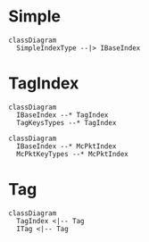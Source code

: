 
# Simple 

```mermaid
classDiagram 
  SimpleIndexType --|> IBaseIndex
```

# TagIndex

```mermaid
classDiagram 
  IBaseIndex --* TagIndex
  TagKeysTypes --* TagIndex
```

```mermaid
classDiagram 
  IBaseIndex --* McPktIndex
  McPktKeyTypes --* McPktIndex
```

# Tag

```mermaid
classDiagram 
  TagIndex <|-- Tag 
  ITag <|-- Tag 
  
```
      
            